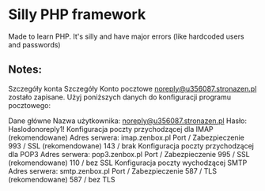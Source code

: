 # Silly PHP framework

Made to learn PHP. It's silly and have major errors (like hardcoded users and passwords)


## Notes:

Szczegóły konta
Szczegóły
Konto pocztowe noreply@u356087.stronazen.pl zostało zapisane.
Użyj poniższych danych do konfiguracji programu pocztowego:

Dane główne
Nazwa użytkownika:	noreply@u356087.stronazen.pl
Hasło:	Haslodonoreply1!
Konfiguracja poczty przychodzącej dla IMAP (rekomendowane)
Adres serwera:	imap.zenbox.pl
Port / Zabezpieczenie	993 / SSL (rekomendowane)
143 / brak
Konfiguracja poczty przychodzącej dla POP3
Adres serwera:	pop3.zenbox.pl
Port / Zabezpieczenie	995 / SSL (rekomendowane)
110 / bez SSL
Konfiguracja poczty wychodzącej SMTP
Adres serwera:	smtp.zenbox.pl
Port / Zabezpieczenie	587 / TLS (rekomendowane)
587 / bez TLS